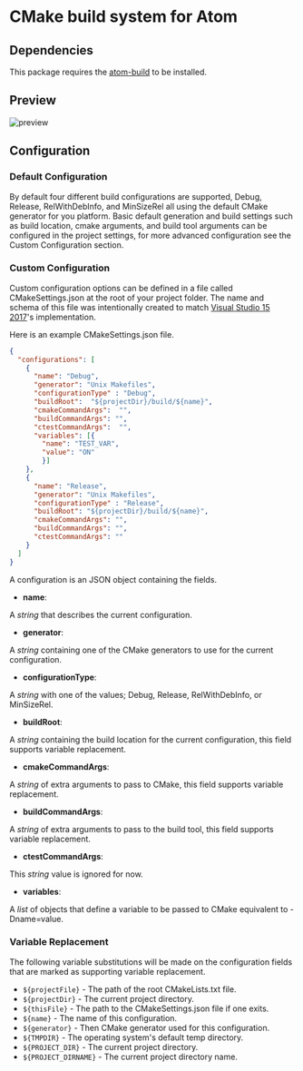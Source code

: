 # CMake build system for Atom

## Dependencies
This package requires the [atom-build](https://github.com/noseglid/atom-build) to be installed.

## Preview
![preview](https://cloud.githubusercontent.com/assets/6578840/26652684/991b5b84-4605-11e7-80be-ac90e393fda8.gif)

## Configuration

### Default Configuration

By default four different build configurations are supported, Debug, Release, RelWithDebInfo, and MinSizeRel all using the default CMake generator for you platform. Basic default generation and build settings such as build location, cmake arguments, and build tool arguments can be configured in the project settings, for more advanced configuration see the Custom Configuration section.

### Custom Configuration
Custom configuration options can be defined in a file called CMakeSettings.json at the root of your project folder. The name and schema of this file was intentionally created to match [Visual Studio 15 2017](https://blogs.msdn.microsoft.com/vcblog/2016/10/05/cmake-support-in-visual-studio/#configure-cmake)'s implementation.

Here is an example CMakeSettings.json file.
```JSON
{
  "configurations": [
    {
      "name": "Debug",
      "generator": "Unix Makefiles",
      "configurationType" : "Debug",
      "buildRoot":  "${projectDir}/build/${name}",
      "cmakeCommandArgs":  "",
      "buildCommandArgs": "",
      "ctestCommandArgs":  "",
      "variables": [{
        "name": "TEST_VAR",
        "value": "ON"
        }]
    },
    {
      "name": "Release",
      "generator": "Unix Makefiles",
      "configurationType" : "Release",
      "buildRoot": "${projectDir}/build/${name}",
      "cmakeCommandArgs": "",
      "buildCommandArgs": "",
      "ctestCommandArgs": ""
    }
  ]
}
```
A configuration is an JSON object containing the fields.
  * **name**:

  A *string* that describes the current configuration.
  * **generator**:

  A *string* containing one of the CMake generators to use for the current configuration.
  * **configurationType**:

  A *string* with one of the values; Debug, Release, RelWithDebInfo, or MinSizeRel.
  * **buildRoot**:

  A *string* containing the build location for the current configuration, this field supports variable replacement.
  * **cmakeCommandArgs**:

  A *string* of extra arguments to pass to CMake, this field supports variable replacement.
  * **buildCommandArgs**:

  A *string* of extra arguments to pass to the build tool, this field supports variable replacement.
  * **ctestCommandArgs**:

  This *string* value is ignored for now.

  * **variables**:

  A *list* of objects that define a variable to be passed to CMake equivalent to -Dname=value.

### Variable Replacement
The following variable substitutions will be made on the configuration fields that are marked as supporting variable replacement.

* `${projectFile}` - The path of the root CMakeLists.txt file.
* `${projectDir}` - The current project directory.
* `${thisFile}` - The path to the CMakeSettings.json file if one exits.
* `${name}` - The name of this configuration.
* `${generator}` - Then CMake generator used for this configuration.
* `${TMPDIR}` - The operating system's default temp directory.
* `${PROJECT_DIR}` - The current project directory.
* `${PROJECT_DIRNAME}` - The current project directory name.
